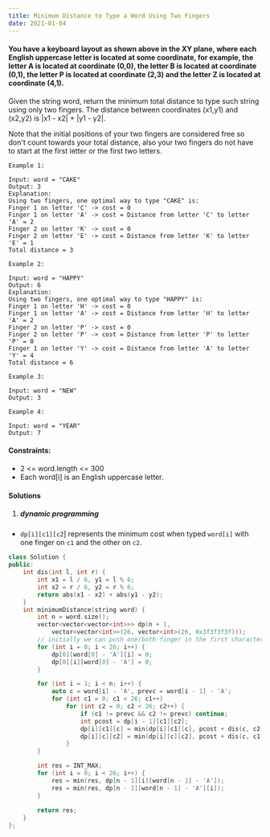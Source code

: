 ```yaml
---
title: Minimum Distance to Type a Word Using Two Fingers
date: 2021-01-04
---
```

#### You have a keyboard layout as shown above in the XY plane, where each English uppercase letter is located at some coordinate, for example, the letter A is located at coordinate (0,0), the letter B is located at coordinate (0,1), the letter P is located at coordinate (2,3) and the letter Z is located at coordinate (4,1).

Given the string word, return the minimum total distance to type such string using only two fingers. The distance between coordinates (x1,y1) and (x2,y2) is |x1 - x2| + |y1 - y2|. 

Note that the initial positions of your two fingers are considered free so don't count towards your total distance, also your two fingers do not have to start at the first letter or the first two letters.

 
```
Example 1:

Input: word = "CAKE"
Output: 3
Explanation: 
Using two fingers, one optimal way to type "CAKE" is: 
Finger 1 on letter 'C' -> cost = 0 
Finger 1 on letter 'A' -> cost = Distance from letter 'C' to letter 'A' = 2 
Finger 2 on letter 'K' -> cost = 0 
Finger 2 on letter 'E' -> cost = Distance from letter 'K' to letter 'E' = 1 
Total distance = 3

Example 2:

Input: word = "HAPPY"
Output: 6
Explanation: 
Using two fingers, one optimal way to type "HAPPY" is:
Finger 1 on letter 'H' -> cost = 0
Finger 1 on letter 'A' -> cost = Distance from letter 'H' to letter 'A' = 2
Finger 2 on letter 'P' -> cost = 0
Finger 2 on letter 'P' -> cost = Distance from letter 'P' to letter 'P' = 0
Finger 1 on letter 'Y' -> cost = Distance from letter 'A' to letter 'Y' = 4
Total distance = 6

Example 3:

Input: word = "NEW"
Output: 3

Example 4:

Input: word = "YEAR"
Output: 7
```

 

#### Constraints:

-    2 <= word.length <= 300
-    Each word[i] is an English uppercase letter.


#### Solutions

1. ##### dynamic programming

- `dp[i][c1][c2`] represents the minimum cost when typed `word[i]` with one finger on `c1` and the other on `c2`.

```cpp
class Solution {
public:
    int dis(int l, int r) {
        int x1 = l / 6, y1 = l % 6;
        int x2 = r / 6, y2 = r % 6;
        return abs(x1 - x2) + abs(y1 - y2);
    }
    int minimumDistance(string word) {
        int n = word.size();
        vector<vector<vector<int>>> dp(n + 1, 
            vector<vector<int>>(26, vector<int>(26, 0x3f3f3f3f)));
        // initially we can push one/both finger in the first character with zero cost.
        for (int i = 0; i < 26; i++) {
            dp[0][word[0] - 'A'][i] = 0;
            dp[0][i][word[0] - 'A'] = 0;
        }

        for (int i = 1; i < n; i++) {
            auto c = word[i] - 'A', prevc = word[i - 1] - 'A';
            for (int c1 = 0; c1 < 26; c1++)
                for (int c2 = 0; c2 < 26; c2++) {
                    if (c1 != prevc && c2 != prevc) continue;
                    int pcost = dp[i - 1][c1][c2];
                    dp[i][c1][c] = min(dp[i][c1][c], pcost + dis(c, c2));
                    dp[i][c][c2] = min(dp[i][c][c2], pcost + dis(c, c1));
                }
        }

        int res = INT_MAX;
        for (int i = 0; i < 26; i++) {
            res = min(res, dp[n - 1][i][word[n - 1] - 'A']);
            res = min(res, dp[n - 1][word[n - 1] - 'A'][i]);
        }
    
        return res;
    }
};
```